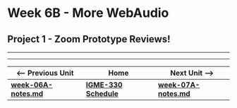 # Week 6B - More WebAudio


## Project 1 - Zoom Prototype Reviews!

<!--
## Demo & Discussion
-->

<!--
- [Web Audio II - Treble, Bass & Distortion Nodes](https://github.com/tonethar/IGME-330-Master/blob/master/notes/demo-web-audio-2.md)
- [Web Audio III - File Chooser](https://github.com/tonethar/IGME-330-Master/blob/master/notes/demo-web-audio-3.md) (we will quickly cover this *first*)
-->


<!--
<a id="project2" /> 

-->
 
<!--
## IV. Project 2 & Deliverables
-->

<!--

[Video: Project 2 Showcase 2181 - (20:14)](https://video.rit.edu/Watch/Si56JxGd) - the Audio Viz demos start at 5:00

[Project 2 - Audio Visualizer](../projects/project-2.md) - **Deliverables:** (Due dates are one day later for sections 01 & 02, see the dropboxes for your section)



1) Due in discussion thread **Wednesday 10/14/2020** (week 8), start of class:
    - Who is your partner (or are you working solo, which is fine)?
    - If you want to do more of a game project, and take advantage of the ["OR"](../projects/project-2.md#OR) option
    - If you have a partner, both partners must post
    - -5% will be deducted from your project grade if you do not post to the discussion thread before it is locked
2) Due in myCourses dropbox **Monday 10/19/2020** (beginning of week 9), start of class: 
    - a working prototype "A" that goes beyond the AV HW assignments
    - we will look at these in class
    - there is a -10% deduction from the final project 2 grade if this prototype is not submitted to the dropbox
3) Due in myCourses dropbox **Thursday 10/22/2020** (week 9), 11:59PM: 
    - working prototype "B" - at a bare minimum a "minimum viable product" that shows your main features and idea - and incorporates improvements from any feedback you received - to the dropbox
    - there is a -10% deduction from the final project 2 grade if this prototype is not submitted to the dropbox
4) Final Project Submission **Sunday 10/25/2020** (end of week 9), 11:59PM
    - ... late submissions will NOT be accepted.

-->

<hr><hr>

| <-- Previous Unit | Home | Next Unit -->
| --- | --- | --- 
| [**week-06A-notes.md**](week-06A-notes.md)     |  [**IGME-330 Schedule**](../schedule.md) | [**week-07A-notes.md**](week-07A-notes.md)
